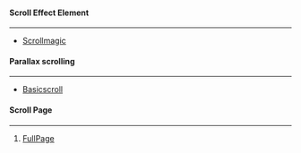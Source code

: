 #### Scroll Effect Element
---
- [Scrollmagic](http://scrollmagic.io/)

#### Parallax scrolling
---
- [Basicscroll](https://basicscroll.electerious.com/)

#### Scroll Page
---
1. [FullPage](http://alvarotrigo.com/fullPage/)
